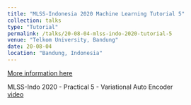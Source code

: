```yaml
---
title: "MLSS-Indonesia 2020 Machine Learning Tutorial 5"
collection: talks
type: "Tutorial"
permalink: /talks/20-08-04-mlss-indo-2020-tutorial-5
venue: "Telkom University, Bandung"
date: 20-08-04
location: "Bandung, Indonesia"
---
```


[More information here](https://mlss.telkomuniversity.ac.id/)

MLSS-Indo 2020 - Practical 5 - Variational Auto Encoder<br>[video](https://www.youtube.com/watch?v=2V6_5j2nsfs)
